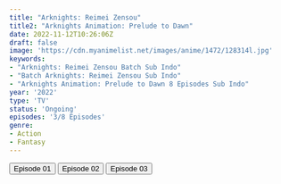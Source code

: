 ```yaml
---
title: "Arknights: Reimei Zensou"
title2: "Arknights Animation: Prelude to Dawn"
date: 2022-11-12T10:26:06Z
draft: false
image: 'https://cdn.myanimelist.net/images/anime/1472/128314l.jpg'
keywords:
- "Arknights: Reimei Zensou Batch Sub Indo"
- "Batch Arknights: Reimei Zensou Sub Indo"
- "Arknights Animation: Prelude to Dawn 8 Episodes Sub Indo"
year: '2022'
type: 'TV'
status: 'Ongoing'
episodes: '3/8 Episodes'
genre:
- Action
- Fantasy
---
```


<div class="d-g gg-5 gtc-r ai-c">
<button onclick="window.open('?arc=c4Er3frFgu_20221029/1/MP4/Kuramanime-ARKNGT-01-480p-Huntersekai','_blank')">Episode 01</button>
<button onclick="window.open('?arc=r3D0X0Dxmz_20221105/2/MP4/Kuramanime-ARKNGT-02-480p-Huntersekai','_blank')">Episode 02</button>
<button onclick="window.open('?arc=Mk9qngqfWz_20221112/3/MP4/Kuramanime-ARKNGT-03-480p-Huntersekai','_blank')">Episode 03</button>
</div>